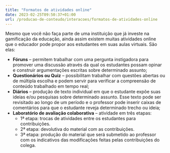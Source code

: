 ```yaml
---
title: "Formatos de atividades online"
date: 2023-02-25T09:50:37+01:00
url: /producao-de-conteudo/interacoes/formatos-de-atividades-online
---
```


Mesmo que você não faça parte de uma instituição que já investe na gamificação da educação, ainda assim existem muitas atividades online que o educador pode propor aos estudantes em suas aulas virtuais. São elas:

* **Fóruns** – permitem trabalhar com uma pergunta instigadora para promover uma discussão através da qual os estudantes possam opinar e construir argumentações escritas sobre determinado assunto;
* **Questionários ou Quiz** – possibilitam trabalhar com questões abertas ou de múltipla escolha e podem servir para verificar a compreensão de conteúdo trabalhado em tempo real; 
* **Diários** – produção de texto individual em que o estudante expõe suas ideias e/ou pesquisas sobre determinado assunto. Esse texto pode ser revisitado ao longo de um período e o professor pode inserir caixas de comentários para que o estudante reveja determinado trecho ou ideia;
* **Laboratório de avaliação colaborativa** – atividade em três etapas: 
  * 1ª etapa: trocas de atividades entre os estudantes para contribuições. 
  * 2ª etapa: devolutiva do material com as contribuições. 
  * 3ª etapa: produção do material que será submetido ao professor com os indicativos das  modificações feitas pelas contribuições do colega.

